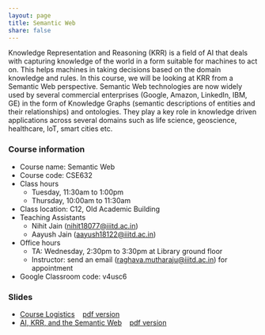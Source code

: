 ```yaml
---
layout: page
title: Semantic Web
share: false
---
```


Knowledge Representation and Reasoning (KRR) is a field of AI that deals with capturing knowledge of the world in a form suitable for machines to act on. This helps machines in taking decisions based on the domain knowledge and rules. In this course, we will be looking at KRR from a Semantic Web perspective. Semantic Web technologies are now widely used by several commercial enterprises (Google, Amazon, LinkedIn, IBM, GE) in the form of Knowledge Graphs (semantic descriptions of entities and their relationships) and ontologies. They play a key role in knowledge driven applications across several domains such as life science, geoscience, healthcare, IoT, smart cities etc.    


### Course information   

  * Course name: Semantic Web
  * Course code: CSE632
  * Class hours 
     * Tuesday, 11:30am to 1:00pm    
	 * Thursday, 10:00am to 11:30am            
  * Class location: C12, Old Academic Building   
  * Teaching Assistants 
     * Nihit Jain (nihit18077@iiitd.ac.in)    
	 * Aayush Jain (aayush18122@iiitd.ac.in)    
  * Office hours 
     * TA: Wednesday, 2:30pm to 3:30pm at Library ground floor      
	 * Instructor: send an email (raghava.mutharaju@iiitd.ac.in) for appointment   
  * Google Classroom code: v4usc6           
  

### Slides

  * <a href="course-logistics.html" target="_blank">Course Logistics</a> &nbsp;&nbsp; <a href="course-logistics.html?print-pdf" target="_blank">pdf version</a>        
  * <a href="ai-krr-semweb.html" target="_blank">AI, KRR, and the Semantic Web</a> &nbsp;&nbsp; <a href="ai-krr-semweb.html?print-pdf" target="_blank">pdf version</a>     
       
